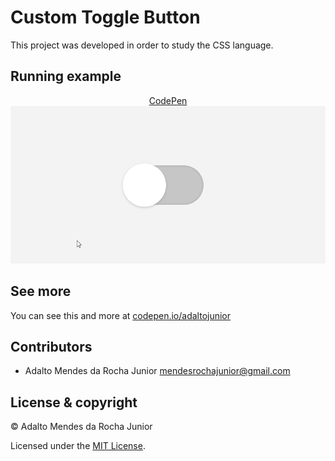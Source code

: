 # Custom Toggle Button
This project was developed in order to study the CSS language.

## Running example

<p align="center">
  <a href="https://codepen.io/adaltojunior/pen/jOWpXRm" target="_blank">CodePen</a>
  <img src="./example.gif" alt="Project Gif" />
</p>

## See more
You can see this and more at <a href="https://codepen.io/adaltojunior" target="_blank">codepen.io/adaltojunior</a>

## Contributors

- Adalto Mendes da Rocha Junior <mendesrochajunior@gmail.com>

## License & copyright

© Adalto Mendes da Rocha Junior

Licensed under the [MIT License](LICENSE).
